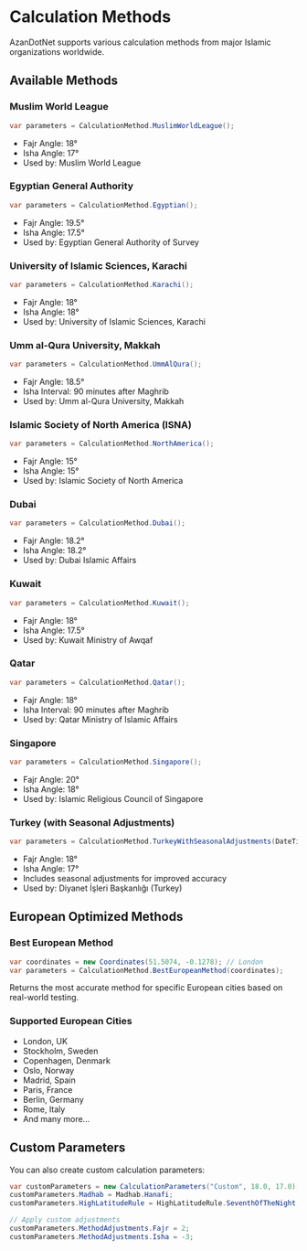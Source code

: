 # Calculation Methods

AzanDotNet supports various calculation methods from major Islamic organizations worldwide.

## Available Methods

### Muslim World League
```csharp
var parameters = CalculationMethod.MuslimWorldLeague();
```
- Fajr Angle: 18°
- Isha Angle: 17°
- Used by: Muslim World League

### Egyptian General Authority
```csharp
var parameters = CalculationMethod.Egyptian();
```
- Fajr Angle: 19.5°
- Isha Angle: 17.5°
- Used by: Egyptian General Authority of Survey

### University of Islamic Sciences, Karachi
```csharp
var parameters = CalculationMethod.Karachi();
```
- Fajr Angle: 18°
- Isha Angle: 18°
- Used by: University of Islamic Sciences, Karachi

### Umm al-Qura University, Makkah
```csharp
var parameters = CalculationMethod.UmmAlQura();
```
- Fajr Angle: 18.5°
- Isha Interval: 90 minutes after Maghrib
- Used by: Umm al-Qura University, Makkah

### Islamic Society of North America (ISNA)
```csharp
var parameters = CalculationMethod.NorthAmerica();
```
- Fajr Angle: 15°
- Isha Angle: 15°
- Used by: Islamic Society of North America

### Dubai
```csharp
var parameters = CalculationMethod.Dubai();
```
- Fajr Angle: 18.2°
- Isha Angle: 18.2°
- Used by: Dubai Islamic Affairs

### Kuwait
```csharp
var parameters = CalculationMethod.Kuwait();
```
- Fajr Angle: 18°
- Isha Angle: 17.5°
- Used by: Kuwait Ministry of Awqaf

### Qatar
```csharp
var parameters = CalculationMethod.Qatar();
```
- Fajr Angle: 18°
- Isha Interval: 90 minutes after Maghrib
- Used by: Qatar Ministry of Islamic Affairs

### Singapore
```csharp
var parameters = CalculationMethod.Singapore();
```
- Fajr Angle: 20°
- Isha Angle: 18°
- Used by: Islamic Religious Council of Singapore

### Turkey (with Seasonal Adjustments)
```csharp
var parameters = CalculationMethod.TurkeyWithSeasonalAdjustments(DateTime.Today);
```
- Fajr Angle: 18°
- Isha Angle: 17°
- Includes seasonal adjustments for improved accuracy
- Used by: Diyanet İşleri Başkanlığı (Turkey)

## European Optimized Methods

### Best European Method
```csharp
var coordinates = new Coordinates(51.5074, -0.1278); // London
var parameters = CalculationMethod.BestEuropeanMethod(coordinates);
```
Returns the most accurate method for specific European cities based on real-world testing.

### Supported European Cities
- London, UK
- Stockholm, Sweden
- Copenhagen, Denmark
- Oslo, Norway
- Madrid, Spain
- Paris, France
- Berlin, Germany
- Rome, Italy
- And many more...

## Custom Parameters

You can also create custom calculation parameters:

```csharp
var customParameters = new CalculationParameters("Custom", 18.0, 17.0);
customParameters.Madhab = Madhab.Hanafi;
customParameters.HighLatitudeRule = HighLatitudeRule.SeventhOfTheNight;

// Apply custom adjustments
customParameters.MethodAdjustments.Fajr = 2;
customParameters.MethodAdjustments.Isha = -3;
```
